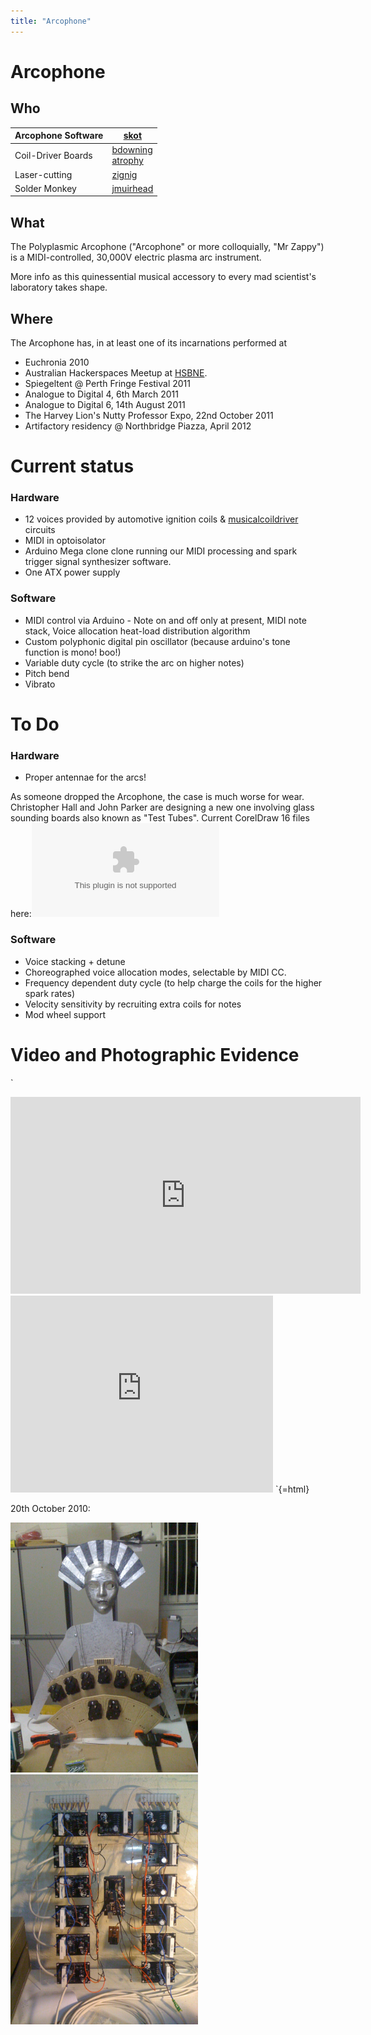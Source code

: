 ```yaml
---
title: "Arcophone"
---
```

# Arcophone

## Who

<table>
<thead>
<tr class="header">
<th style="text-align: left;">Arcophone Software</th>
<th><a href="/user/skot">skot</a></th>
</tr>
</thead>
<tbody>
<tr class="odd">
<td style="text-align: left;">Coil-Driver Boards</td>
<td><a href="/user/bdowning">bdowning</a><br />
<a href="/user/atrophy">atrophy</a></td>
</tr>
<tr class="even">
<td style="text-align: left;">Laser-cutting</td>
<td><a href="/user/zignig">zignig</a></td>
</tr>
<tr class="odd">
<td style="text-align: left;">Solder Monkey</td>
<td><a href="/user/jmuirhead">jmuirhead</a></td>
</tr>
</tbody>
</table>

## What

The Polyplasmic Arcophone ("Arcophone" or more colloquially, "Mr Zappy") is a MIDI-controlled, 30,000V electric plasma arc instrument.

More info as this quinessential musical accessory to every mad scientist's laboratory takes shape.

## Where

The Arcophone has, in at least one of its incarnations performed at

-   Euchronia 2010
-   Australian Hackerspaces Meetup at [HSBNE](http://www.hsbne.org).
-   Spiegeltent @ Perth Fringe Festival 2011
-   Analogue to Digital 4, 6th March 2011
-   Analogue to Digital 6, 14th August 2011
-   The Harvey Lion's Nutty Professor Expo, 22nd October 2011
-   Artifactory residency @ Northbridge Piazza, April 2012

# Current status

### Hardware

-   12 voices provided by automotive ignition coils & [musicalcoildriver](musicalcoildriver) circuits
-   MIDI in optoisolator
-   Arduino Mega clone clone running our MIDI processing and spark trigger signal synthesizer software.
-   One ATX power supply

### Software

-   MIDI control via Arduino - Note on and off only at present, MIDI note stack, Voice allocation heat-load distribution algorithm
-   Custom polyphonic digital pin oscillator (because arduino's tone function is mono! boo!)
-   Variable duty cycle (to strike the arc on higher notes)
-   Pitch bend
-   Vibrato

# To Do

### Hardware

-   Proper antennae for the arcs!

As someone dropped the Arcophone, the case is much worse for wear. Christopher Hall and John Parker are designing a new one involving glass sounding boards also known as "Test Tubes". Current CorelDraw 16 files here:![](/projects/arcphone/arcophoneboard.zip)

### Software

-   Voice stacking + detune
-   Choreographed voice allocation modes, selectable by MIDI CC.
-   Frequency dependent duty cycle (to help charge the coils for the higher spark rates)
-   Velocity sensitivity by recruiting extra coils for notes
-   Mod wheel support

# Video and Photographic Evidence

`
<iframe width="560" height="315" src="http://www.youtube.com/embed/_WfszpzNAmw" frameborder="0" allowfullscreen></iframe>
<iframe width="420" height="315" src="http://www.youtube.com/embed/36xI4kt8HiU" frameborder="0" allowfullscreen></iframe>
`{=html}

20th October 2010:

<img src="/projects/arcophone_maria1.jpg" width="300" height="400" alt="arcophone_maria1.jpg" /> <img src="/projects/arcophone_coildriverarray.jpg" width="300" height="400" alt="arcophone_coildriverarray.jpg" />
